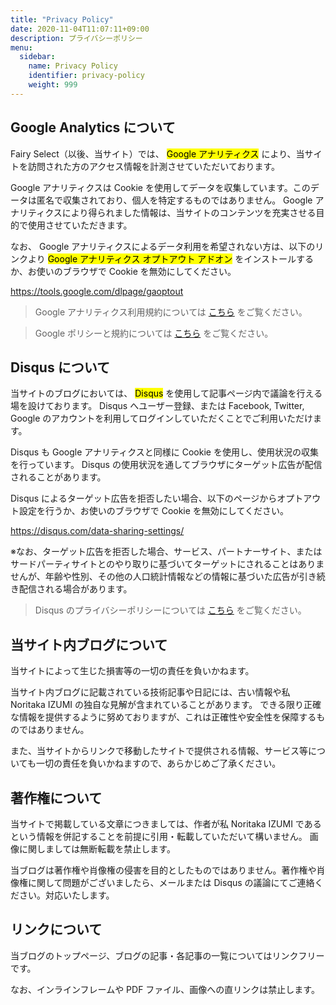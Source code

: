 ```yaml
---
title: "Privacy Policy"
date: 2020-11-04T11:07:11+09:00
description: プライバシーポリシー
menu:
  sidebar:
    name: Privacy Policy
    identifier: privacy-policy
    weight: 999
---
```


## Google Analytics について

Fairy Select（以後、当サイト）では、 <mark>Google アナリティクス</mark> により、当サイトを訪問された方のアクセス情報を計測させていただいております。

Google アナリティクスは Cookie を使用してデータを収集しています。このデータは匿名で収集されており、個人を特定するものではありません。
Google アナリティクスにより得られました情報は、当サイトのコンテンツを充実させる目的で使用させていただきます。

なお、 Google アナリティクスによるデータ利用を希望されない方は、以下のリンクより <mark>Google アナリティクス オプトアウト アドオン</mark> をインストールするか、お使いのブラウザで Cookie を無効にしてください。

https://tools.google.com/dlpage/gaoptout

> Google アナリティクス利用規約については [こちら](https://marketingplatform.google.com/about/analytics/terms/jp/) をご覧ください。

> Google ポリシーと規約については [こちら](https://policies.google.com/technologies/ads) をご覧ください。

## Disqus について

当サイトのブログにおいては、 <mark>Disqus</mark> を使用して記事ページ内で議論を行える場を設けております。
Disqus へユーザー登録、または Facebook, Twitter, Google のアカウントを利用してログインしていただくことでご利用いただけます。

Disqus も Google アナリティクスと同様に Cookie を使用し、使用状況の収集を行っています。
Disqus の使用状況を通してブラウザにターゲット広告が配信されることがあります。

Disqus によるターゲット広告を拒否したい場合、以下のページからオプトアウト設定を行うか、お使いのブラウザで Cookie を無効にしてください。

https://disqus.com/data-sharing-settings/

※なお、ターゲット広告を拒否した場合、サービス、パートナーサイト、またはサードパーティサイトとのやり取りに基づいてターゲットにされることはありませんが、年齢や性別、その他の人口統計情報などの情報に基づいた広告が引き続き配信される場合があります。

> Disqus のプライバシーポリシーについては [こちら](https://help.disqus.com/en/articles/1717103-disqus-privacy-policy) をご覧ください。

## 当サイト内ブログについて

当サイトによって生じた損害等の一切の責任を負いかねます。

当サイト内ブログに記載されている技術記事や日記には、古い情報や私 Noritaka IZUMI の独自な見解が含まれていることがあります。
できる限り正確な情報を提供するように努めておりますが、これは正確性や安全性を保障するものではありません。

また、当サイトからリンクで移動したサイトで提供される情報、サービス等についても一切の責任を負いかねますので、あらかじめご了承ください。

## 著作権について

当サイトで掲載している文章につきましては、作者が私 Noritaka IZUMI であるという情報を併記することを前提に引用・転載していただいて構いません。
画像に関しましては無断転載を禁止します。

当ブログは著作権や肖像権の侵害を目的としたものではありません。著作権や肖像権に関して問題がございましたら、メールまたは Disqus の議論にてご連絡ください。対応いたします。

## リンクについて

当ブログのトップページ、ブログの記事・各記事の一覧についてはリンクフリーです。

なお、インラインフレームや PDF ファイル、画像への直リンクは禁止します。
